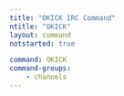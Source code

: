 ```yaml
---
title: "OKICK IRC Command"
ntitle: "OKICK"
layout: command
notstarted: true

command: OKICK
command-groups:
    - channels
---
```

